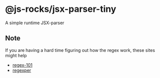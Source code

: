 # @js-rocks/jsx-parser-tiny

A simple runtime JSX-parser

## Note

If you are having a hard time figuring out how the regex work, these sites might help

- [regex-101](https://regex101.com/)
- [regexper](https://regexper.com/)
